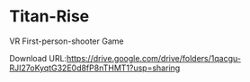 # Titan-Rise
VR First-person-shooter Game

Download URL:https://drive.google.com/drive/folders/1qacgu-RJI27oKyqtG32E0d8fP8nTHMT1?usp=sharing
